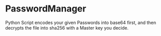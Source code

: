 # PasswordManager
Python Script encodes your given Passwords into base64 first, and then decrypts the file into sha256 with a Master key you decide.
